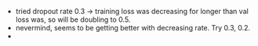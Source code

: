 - tried dropout rate 0.3 -> training loss was decreasing for longer than val loss was, so will be doubling to 0.5.
- nevermind, seems to be getting better with decreasing rate. Try 0.3, 0.2. 
- 